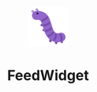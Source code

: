 <div align="center">
  <img src="https://github.com/mauriciogirardi/feedback-widget/blob/main/web/src/assets/svgs/bug.svg" width="80"/>
  <h1>FeedWidget</h1>
</div>
